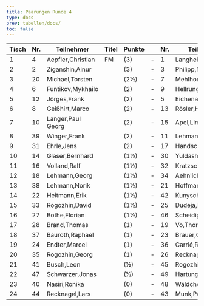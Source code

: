 ```yaml
---
title: Paarungen Runde 4
type: docs
prev: tabellen/docs/
toc: false
---
```


| Tisch | Nr. | Teilnehmer        | Titel | Punkte |     | Nr. | Teilnehmer          | Titel | Punkte | Ergebnis |
| ----- | --- | ----------------- | ----- | ------ | --- | --- | ------------------- | ----- | ------ | -------- |
| 1     | 4   | Aepfler,Christian | FM    | (3)    | -   | 1   | Langheinrich,Ferenc | IM    | (3)    | ½ - ½    |
| 2     | 2   | Ziganshin,Ainur   |       | (3)    | -   | 3   | Philipp,Mathias     |       | (3)    | 0 - 1    |
| 3     | 20  | Michael,Torsten   |       | (2½)   | -   | 7   | Mehlhorn,Uwe        |       | (2½)   | 0 - 1    |
| 4     | 6   | Funtikov,Mykhailo |       | (2)    | -   | 9   | Hellrung,Bernhard   |       | (2½)   | 0 - 1    |
| 5     | 12  | Jörges,Frank      |       | (2)    | -   | 5   | Eichenauer,Pascal   |       | (2)    | 0 - 1    |
| 6     | 8   | Geißhirt,Marco    |       | (2)    | -   | 13  | Rösler,Hannah Clara |       | (2)    | 1 - 0    |
| 7     | 10  | Langer,Paul Georg |       | (2)    | -   | 15  | Apel,Linus          |       | (2)    | 1 - 0    |
| 8     | 39  | Winger,Frank      |       | (2)    | -   | 11  | Lehmann,Peter       |       | (2)    | 0 - 1    |
| 9     | 31  | Ehrle,Jens        |       | (2)    | -   | 17  | Handschuh,Franz     |       | (1½)   | 0 - 1    |
| 10    | 14  | Glaser,Bernhard   |       | (1½)   | -   | 30  | Yuldashev,Sherbek   |       | (1½)   | ½ - ½    |
| 11    | 16  | Volland,Ralf      |       | (1½)   | -   | 32  | Kratzsch,Luis Anton |       | (1½)   | ½ - ½    |
| 12    | 18  | Lehmann,Georg     |       | (1½)   | -   | 34  | Aehnlich,Dirk       |       | (1½)   | 1 - 0    |
| 13    | 38  | Lehmann,Norik     |       | (1½)   | -   | 21  | Hoffmann,Karsten    |       | (1½)   | 0 - 1    |
| 14    | 22  | Heitmann,Erik     |       | (1½)   | -   | 42  | Kunysch, Paul       |       | (1½)   | 1 - 0    |
| 15    | 33  | Rogozhin,David    |       | (1½)   | -   | 25  | Dudeja,Iresh        |       | (1½)   | 0 - 1    |
| 16    | 27  | Bothe,Florian     |       | (1½)   | -   | 46  | Scheidig, Thorben   |       | (1½)   | 1 - 0    |
| 17    | 28  | Brand,Thomas      |       | (1)    | -   | 19  | Vo,Thomi            |       | (1)    | ½ - ½    |
| 18    | 37  | Bauroth,Raphael   |       | (1)    | -   | 23  | Brauer,Celiene      |       | (1)    | 1 - 0    |
| 19    | 24  | Endter,Marcel     |       | (1)    | -   | 36  | Carrié,René         |       | (1)    | 0 - 1    |
| 20    | 35  | Rogozhin,Georg    |       | (1)    | -   | 26  | Recknagel,Armin     |       | (1)    | 0 - 1    |
| 21    | 41  | Busch,Leon        |       | (½)    | -   | 45  | Rogozhin,Vladislav  |       | (½)    | 1 - 0    |
| 22    | 47  | Schwarzer,Jonas   |       | (½)    | -   | 49  | Hartung,Markus      |       | (0)    | 0 - 1    |
| 23    | 40  | Nasiri,Ronika     |       | (0)    | -   | 48  | Wäldchen,Anna       |       | (0)    | 0 - 1    |
| 24    | 44  | Recknagel,Lars    |       | (0)    | -   | 43  | Munk,Peter          |       | (0)    | 1 - 0    |